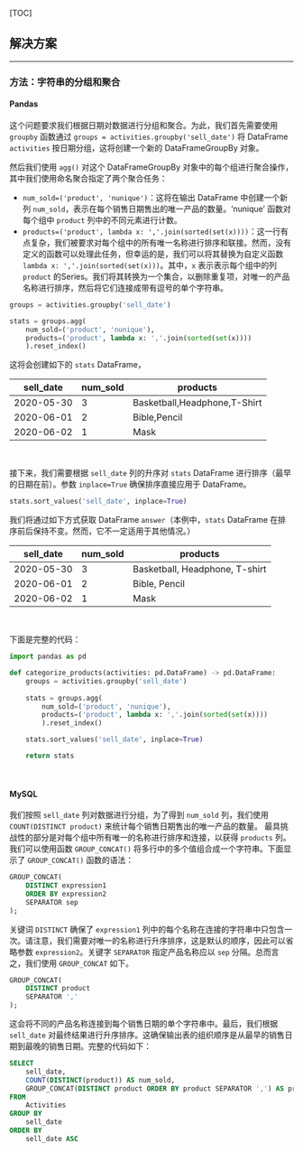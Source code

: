 [TOC]

## 解决方案

---

### 方法：字符串的分组和聚合

#### Pandas

这个问题要求我们根据日期对数据进行分组和聚合。为此，我们首先需要使用 `groupby` 函数通过 `groups = activities.groupby('sell_date')` 将 DataFrame `activities` 按日期分组，这将创建一个新的 DataFrameGroupBy 对象。

然后我们使用 `agg()` 对这个 DataFrameGroupBy 对象中的每个组进行聚合操作，其中我们使用命名聚合指定了两个聚合任务：

- `num_sold=('product', 'nunique')`：这将在输出 DataFrame 中创建一个新列 `num_sold`，表示在每个销售日期售出的唯一产品的数量。‘nunique’ 函数对每个组中 `product` 列中的不同元素进行计数。
- `products=('product', lambda x: ','.join(sorted(set(x))))`：这一行有点复杂，我们被要求对每个组中的所有唯一名称进行排序和联接。然而，没有定义的函数可以处理此任务，但幸运的是，我们可以将其替换为自定义函数 `lambda x: ','.join(sorted(set(x)))`。其中，`x` 表示表示每个组中的列 `product` 的Series。我们将其转换为一个集合，以删除重复项，对唯一的产品名称进行排序，然后将它们连接成带有逗号的单个字符串。

```Python
groups = activities.groupby('sell_date')

stats = groups.agg(
    num_sold=('product', 'nunique'), 
    products=('product', lambda x: ','.join(sorted(set(x))))
    ).reset_index()
```

这将会创建如下的 `stats` DataFrame，

| sell_date  | num_sold | products                     |
| ---------- | -------- | ---------------------------- |
| 2020-05-30 | 3        | Basketball,Headphone,T-Shirt |
| 2020-06-01 | 2        | Bible,Pencil                 |
| 2020-06-02 | 1        | Mask                         |

<br>

接下来，我们需要根据 `sell_date` 列的升序对 `stats` DataFrame 进行排序（最早的日期在前）。参数 `inplace=True` 确保排序直接应用于 DataFrame。

```Python
stats.sort_values('sell_date', inplace=True)
```

我们将通过如下方式获取 DataFrame `answer`（本例中，`stats` DataFrame 在排序前后保持不变。然而，它不一定适用于其他情况。）

| sell_date   | num_sold | products                      |
|-------------|----------|-------------------------------|
| 2020-05-30  | 3        | Basketball, Headphone, T-shirt |
| 2020-06-01  | 2        | Bible, Pencil                 |
| 2020-06-02  | 1        | Mask                          |

<br>

下面是完整的代码：

```Python
import pandas as pd

def categorize_products(activities: pd.DataFrame) -> pd.DataFrame:
    groups = activities.groupby('sell_date')
    
    stats = groups.agg(
        num_sold=('product', 'nunique'), 
        products=('product', lambda x: ','.join(sorted(set(x))))
        ).reset_index()

    stats.sort_values('sell_date', inplace=True)

    return stats
```

<br>

#### MySQL

我们按照 `sell_date` 列对数据进行分组，为了得到 `num_sold` 列，我们使用 `COUNT(DISTINCT product)` 来统计每个销售日期售出的唯一产品的数量。
最具挑战性的部分是对每个组中所有唯一的名称进行排序和连接，以获得 `products` 列。我们可以使用函数 `GROUP_CONCAT()` 将多行中的多个值组合成一个字符串。下面显示了 `GROUP_CONCAT()` 函数的语法：

```Sql
GROUP_CONCAT(
    DISTINCT expression1
    ORDER BY expression2
    SEPARATOR sep
);
```

关键词 `DISTINCT` 确保了 `expression1` 列中的每个名称在连接的字符串中只包含一次。请注意，我们需要对唯一的名称进行升序排序，这是默认的顺序，因此可以省略参数 `expression2`。关键字 `SEPARATOR` 指定产品名称应以 `sep` 分隔。总而言之，我们使用 `GROUP_CONCAT` 如下。

```Sql
GROUP_CONCAT(
    DISTINCT product
    SEPARATOR ','
);
```

这会将不同的产品名称连接到每个销售日期的单个字符串中。最后，我们根据 `sell_date` 对最终结果进行升序排序。这确保输出表的组织顺序是从最早的销售日期到最晚的销售日期。完整的代码如下：

```Sql
SELECT 
    sell_date,
    COUNT(DISTINCT(product)) AS num_sold, 
    GROUP_CONCAT(DISTINCT product ORDER BY product SEPARATOR ',') AS products
FROM 
    Activities
GROUP BY 
    sell_date
ORDER BY 
    sell_date ASC
```